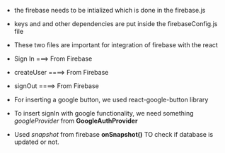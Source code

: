 + the firebase needs to be intialized which is done in the firebase.js

+ keys and and other dependencies are put inside the firebaseConfig.js file

+ These two files are important for integration of firebase with the react

+ Sign In ===> From Firebase

+ createUser ====> From Firebase

+ signOut ====> From Firebase

+ For inserting a google button, we used react-google-button library

+ To insert signIn with google functionality, we need something *googleProvider* from **GoogleAuthProvider**

+ Used *snapshot* from firebase
   **onSnapshot()** TO check if database is updated or not.